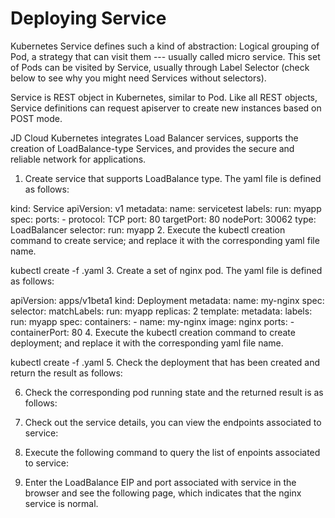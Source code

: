 
# Deploying Service

Kubernetes Service defines such a kind of abstraction: Logical grouping of Pod, a strategy that can visit them --- usually called micro service. This set of Pods can be visited by Service, usually through Label Selector (check below to see why you might need Services without selectors).

Service is REST object in Kubernetes, similar to Pod. Like all REST objects, Service definitions can request apiserver to create new instances based on POST mode.

JD Cloud Kubernetes integrates Load Balancer services, supports the creation of LoadBalance-type Services, and provides the secure and reliable network for applications.

1. Create service that supports LoadBalance type. The yaml file is defined as follows:

kind: Service
apiVersion: v1
metadata:
  name: servicetest
  labels:
    run: myapp
spec:
  ports:
    - protocol: TCP
      port: 80
      targetPort: 80
      nodePort: 30062
  type: LoadBalancer
  selector:
     run: myapp
2. Execute the kubectl creation command to create service; and replace it with the corresponding yaml file name.

kubectl create -f .yaml
3. Create a set of nginx pod. The yaml file is defined as follows:

apiVersion: apps/v1beta1
kind: Deployment
metadata:
  name: my-nginx
spec:
  selector:
    matchLabels:
      run: myapp
  replicas: 2
  template:
    metadata:
      labels:
        run: myapp
    spec:
      containers:
      - name: my-nginx
        image: nginx
        ports:
        - containerPort: 80
4. Execute the kubectl creation command to create deployment; and replace it with the corresponding yaml file name.

kubectl create -f .yaml
5. Check the deployment that has been created and return the result as follows:


6. Check the corresponding pod running state and the returned result is as follows:


7. Check out the service details, you can view the endpoints associated to service:


8. Execute the following command to query the list of enpoints associated to service:


9. Enter the LoadBalance EIP and port associated with service in the browser and see the following page, which indicates that the nginx service is normal.

